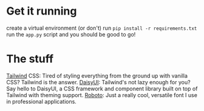 # Get it running

create a virtual environment (or don't)
run `pip install -r requirements.txt`
run the `app.py` script and you should be good to go!

# The stuff

[Tailwind](https://tailwindcss.com/docs/utility-first) CSS: Tired of styling everything from the ground up with vanilla CSS? Tailwind is the answer.
[DaisyUI](https://daisyui.com/components/button): Tailwind's not lazy enough for you? Say hello to DaisyUI, a CSS framework and component library built on top of Tailwind with theming support.
[Roboto](https://fonts.google.com/specimen/Roboto): Just a really cool, versatile font I use in professional applications.
